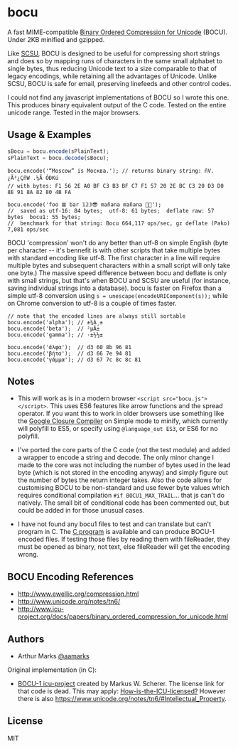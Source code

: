 bocu
==========================================

A fast MIME-compatible [Binary Ordered Compression for Unicode](https://en.wikipedia.org/wiki/Binary_Ordered_Compression_for_Unicode) (BOCU). Under 2KB minified and gzipped.

Like [SCSU](http://en.wikipedia.org/wiki/Standard_Compression_Scheme_for_Unicode), BOCU is designed to be useful for compressing short strings and does so by mapping runs of characters in the same small alphabet to single bytes, thus reducing Unicode text to a size comparable to that of legacy encodings, while retaining all the advantages of Unicode. Unlike SCSU, BOCU is safe for email, preserving linefeeds and other control codes. 

I could not find any javascript implementations of BOCU so I wrote this one. This produces binary equivalent output of the C code. Tested on the entire unicode range. Tested in the major browsers.


Usage & Examples
-------

```javascript
sBocu = bocu.encode(sPlainText);
sPlainText = bocu.decode(sBocu);
```

```
bocu.encode('“Moscow” is Москва.'); // returns binary string: ñV. ¿Ã³¿ÇñW .¼Ã ÓÐKú
// with bytes: F1 56 2E A0 BF C3 B3 BF C7 F1 57 20 2E BC C3 20 D3 D0 8E 91 8A 82 80 4B FA

bocu.encode('foo 𝌆 bar 𝟙𝟚𝟛😎 mañana mañana 🏳️‍🌈');  
//  saved as utf-16: 84 bytes;  utf-8: 61 bytes;  deflate raw: 57 bytes  bocu1: 55 bytes; 
//  benchmark for that string: Bocu 664,117 ops/sec, gz deflate (Pako) 7,081 ops/sec
```

BOCU 'compression' won't do any better than utf-8 on simple English (byte per character --  it's bennefit is with other scripts that take multiple bytes with standard encoding like utf-8. The first character in a line will require multiple bytes and subsequent characters within a small script will only take one byte.) The massive speed difference between bocu and deflate is only with small strings, but that's when BOCU and SCSU are useful (for instance, saving individual strings into a database). bocu is faster on Firefox than a simple utf-8 conversion using `s = unescape(encodeURIComponent(s));` while on Chrome conversion to utf-8 is a couple of times faster.

```
// note that the encoded lines are always still sortable 
bocu.encode('alpha'); // ±¼À¸±
bocu.encode('beta');  // ²µÄ± 
bocu.encode('gamma'); // ·±½½± 

bocu.encode('άλφα');  // d3 60 8b 96 81
bocu.encode('βήτα');  // d3 66 7e 94 81
bocu.encode('γάμμα'); // d3 67 7c 8c 8c 81

```

Notes
-----

- This will work as is in a modern browser `<script src="bocu.js"></script>`. This uses ES6 features like arrow functions and the spread operator. If you want this to work in older browsers use something like the [Google Closure Compiler](https://closure-compiler.appspot.com) on Simple mode to minify, which currently will polyfill to ES5, or specify using `@language_out ES3`, or ES6 for no polyfill.

- I've ported the core parts of the C code (not the test module) and added a wrapper to encode a string and decode. The only minor change I made to the core was not including the number of bytes used in the lead byte (which is not stored in the encoding anyway) and simply figure out the number of bytes the return integer takes. Also the code allows for customising BOCU to be non-standard and use fewer byte values which requires conditional compilation `#if BOCU1_MAX_TRAIL`... that js can't do natively. The small bit of conditional code has been commented out, but could be added in for those unusual cases.

- I have not found any bocu1 files to test and can translate but can't program in C. The [C program](http://source.icu-project.org/repos/icu/icuhtml/trunk/design/conversion/bocu1/bocu1.html) is available and can produce BOCU-1 encoded files. If testing those files by reading them with fileReader, they must be opened as binary, not text, else fileReader will get the encoding wrong. 

BOCU Encoding References
------------------------

- http://www.ewellic.org/compression.html
- http://www.unicode.org/notes/tn6/
- http://www.icu-project.org/docs/papers/binary_ordered_compression_for_unicode.html


Authors
------

- Arthur Marks [@aamarks](https://github.com/aamarks)

Original implementation (in C):

- [BOCU-1 icu-project](http://source.icu-project.org/repos/icu/icuhtml/trunk/design/conversion/bocu1/bocu1.html) created by Markus W. Scherer. The license link for that code is dead. This may apply: [How-is-the-ICU-licensed?](http://userguide.icu-project.org/icufaq#TOC-How-is-the-ICU-licensed-) However there is also https://www.unicode.org/notes/tn6/#Intellectual_Property.


License
-------

MIT
